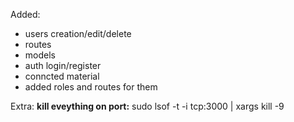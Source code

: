 Added:
- users creation/edit/delete
- routes
- models
- auth login/register
- conncted material
- added roles and routes for them


Extra:
**kill eveything on port:**
sudo lsof -t -i tcp:3000 | xargs kill -9
